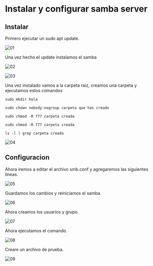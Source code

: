 # Instalar y configurar samba server

## Instalar

Primero ejecutar un sudo apt update.

![01](sources/imagenes/samba_server/1.png)

Una vez hecho el update instalamos el samba

![02](sources/imagenes/samba_server/2.png)

![03](sources/imagenes/samba_server/3.png)

Una vez instalado vamos a la carpeta raiz, creamos una carpeta y ejecutamos estos comandos

```
sudo mkdir hola

sudo chown nobody:nogroup carpeta que has creado

sudo chmod -R 777 carpeta creada

sudo chmod -R 777 carpeta creada

ls -l | grep carpeta creada
```
![04](sources/imagenes/samba_server/4.png)

## Configuracion

Ahora iremos a editar el archivo smb.conf y agregaremos las siguientes lineas.

![05](sources/imagenes/samba_server/5.png)

Guardamos los cambios y reiniciamos el samba.

![06](sources/imagenes/samba_server/6.png)

Ahora creamos los usuarios y grupo.

![07](sources/imagenes/samba_server/7.png)

Ahora ejecutamos el comando.

![08](sources/imagenes/samba_server/8.png)

Creare un archivo de prueba.

![09](sources/imagenes/samba_server/9.png)
